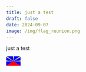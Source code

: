 ```yaml
---
title: just a test
draft: false
date: 2024-09-07
image: /img/flag_reunion.png
---
```

just a test



![](/img/flag_reunion.png)
